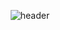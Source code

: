<div align="center">
  
  ![header](https://capsule-render.vercel.app/api?type=Waving&color=000000&height=300&section=header&desc=AI%20Engineer&text=Haseong%20Jung&fontColor=ffffff&fontSize=35&animation=fadeIn&fontAlignY=0&margin=0)
</div>
